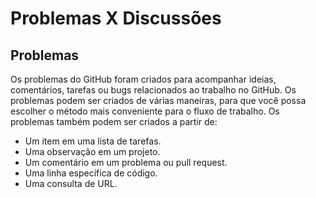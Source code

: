 # Problemas X Discussões

## Problemas

Os problemas do GitHub foram criados para acompanhar ideias, comentários, tarefas ou bugs relacionados ao trabalho no GitHub. Os problemas podem ser criados de várias maneiras, para que você possa escolher o método mais conveniente para o fluxo de trabalho. Os problemas também podem ser criados a partir de:

* Um item em uma lista de tarefas.
* Uma observação em um projeto.
* Um comentário em um problema ou pull request.
* Uma linha específica de código.
* Uma consulta de URL.


